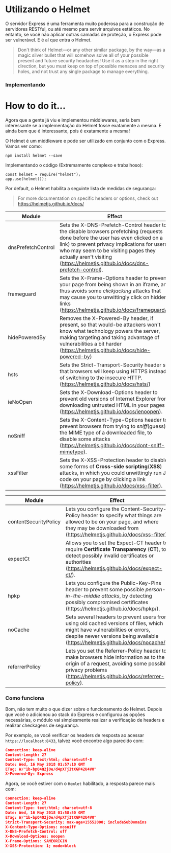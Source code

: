 # Utilizando o Helmet

O servidor Express é uma ferramenta muito poderosa para a construção de servidores RESTful, ou até mesmo para servir arquivos estáticos. No entanto, se você não aplicar outras camadas de proteção, o Express pode ser vulnerável. E é aí que entra o Helmet.

> Don't think of Helmet—or any other similar package, by the way—as a magic silver bullet that will somehow solve all of your possible present and future security headaches! Use it as a step in the right direction, but you must keep on top of possible menaces and security holes, and not trust any single package to manage everything.



### Implementando

# How to do it...

Agora que a gente já viu e implementou middlewares, seria bem interessante se a implementação do Helmet fosse exatamente a mesma. E ainda bem que é interessante, pois é exatamente a mesma!

O Helmet é um middleware e pode ser utilizado em conjunto com o Express. Vamos ver como:

```
npm install helmet --save
```

Implementando o código (Extremamente complexo e trabalhoso):

```
const helmet = require("helmet");
app.use(helmet());
```

Por default, o Helmet habilita a seguinte lista de medidas de segurança:

>  For more documentation on specific headers or options, check out https://helmetjs.github.io/docs/

| **Module**         | **Effect**                                                   |
| ------------------ | ------------------------------------------------------------ |
| dnsPrefetchControl | Sets the X-DNS-Prefetch-Control header to the disable browsers prefetching (requests done before the user has even clicked on a link) to prevent privacy implications for users, who may seem to be visiting pages they actually aren't visiting (https://helmetjs.github.io/docs/dns-prefetch-control). |
| frameguard         | Sets the X-Frame-Options header to prevent your page from being shown in an iframe, and thus avoids some *clickjacking* attacks that may cause you to unwittingly click on hidden links (https://helmetjs.github.io/docs/frameguard/). |
| hidePoweredBy      | Removes the X-Powered-By header, if present, so that would-be attackers won't know what technology powers the server, making targeting and taking advantage of vulnerabilities a bit harder (https://helmetjs.github.io/docs/hide-powered-by) |
| hsts               | Sets the Strict-Transport-Security header so that browsers will keep using HTTPS instead of switching to the insecure HTTP. (https://helmetjs.github.io/docs/hsts/) |
| ieNoOpen           | Sets the X-Download-Options header to prevent old versions of Internet Explorer from downloading untrusted HTML in your pages (https://helmetjs.github.io/docs/ienoopen). |
| noSniff            | Sets the X-Content-Type-Options header to prevent browsers from trying to *sniff*(guess) the MIME type of a downloaded file, to disable some attacks (https://helmetjs.github.io/docs/dont-sniff-mimetype). |
| xssFilter          | Sets the X-XSS-Protection header to disable some forms of **Cross-side scripting**(**XSS**) attacks, in which you could unwittingly run JS code on your page by clicking a link (https://helmetjs.github.io/docs/xss-filter). |



| **Module**            | **Effect**                                                   |
| --------------------- | ------------------------------------------------------------ |
| contentSecurityPolicy | Lets you configure the Content-Security-Policy header to specify what things are allowed to be on your page, and where they may be downloaded from (https://helmetjs.github.io/docs/xss-filter). |
| expectCt              | Allows you to set the Expect-CT header to require **Certificate Transparency** (**CT**), to detect possibly invalid certificates or authorities (https://helmetjs.github.io/docs/expect-ct/). |
| hpkp                  | Lets you configure the Public-Key-Pins header to prevent some possible *person-in-the-middle attacks*, by detecting possibly compromised certificates (https://helmetjs.github.io/docs/hpkp/). |
| noCache               | Sets several headers to prevent users from using old cached versions of files, which might have vulnerabilities or errors, despite newer versions being available (https://helmetjs.github.io/docs/nocache/). |
| referrerPolicy        | Lets you set the Referrer-Policy header to make browsers hide information as to the origin of a request, avoiding some possible privacy problems (https://helmetjs.github.io/docs/referrer-policy). |



### Como funciona

Bom, não tem muito o que dizer sobre o funcionamento do Helmet. Depois que você o adicionou ao stack do Express e configurou as opções necessárias, o módulo vai simplesmente realizar a verificação de headers e realizar checkagens de segurança.

Por exemplo, se você verificar os headers de resposta ao acessar `https://localhost:8433`, talvez você encontre algo parecido com:

```json
Connection: keep-alive
Content-Length: 27
Content-Type: text/html; charset=utf-8
Date: Wed, 16 May 2018 01:57:10 GMT
ETag: W/"1b-bpQ4Q2jOe/d4pXTjItXGP42U4V0"
X-Powered-By: Express
```

Agora, se você estiver com o `Hemlet` habilitado, a resposta parece mais com:

```json
Connection: keep-alive
Content-Length: 27
Content-Type: text/html; charset=utf-8
Date: Wed, 16 May 2018 01:58:50 GMT
ETag: W/"1b-bpQ4Q2jOe/d4pXTjItXGP42U4V0"
Strict-Transport-Security: max-age=15552000; includeSubDomains
X-Content-Type-Options: nosniff
X-DNS-Prefetch-Control: off
X-Download-Options: noopen
X-Frame-Options: SAMEORIGIN
X-XSS-Protection: 1; mode=block
```
